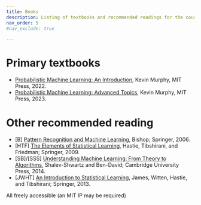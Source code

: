 ```yaml
---
title: Books
description: Listing of textbooks and recommended readings for the course.
nav_order: 5
#nav_exclude: true

---
```


# Primary textbooks
- [Probabilistic Machine Learning: An Introduction](https://probml.github.io/pml-book/book1.html), Kevin Murphy, MIT Press, 2022.
- [Probabilistic Machine Learning: Advanced Topics](https://probml.github.io/pml-book/book2.html), Kevin Murphy, MIT Press, 2023.

# Other recommended reading

- [B] [Pattern Recognition and Machine Learning](https://www.microsoft.com/en-us/research/uploads/prod/2006/01/Bishop-Pattern-Recognition-and-Machine-Learning-2006.pdf), Bishop; Springer, 2006.
- [HTF] [The Elements of Statistical Learning](https://hastie.su.domains/ElemStatLearn/), Hastie, Tibshirani, and Friedman; Springer, 2009.
- [SB]/[SSS] [Understanding Machine Learning: From Theory to Algorithms](http://www.cs.huji.ac.il/~shais/UnderstandingMachineLearning), Shalev-Shwartz and Ben-David; Cambridge University Press, 2014.
- [JWHT] [An Introduction to Statistical Learning](https://www.statlearning.com/), James, Witten, Hastie, and Tibshirani; Springer, 2013.

All freely accessible (an MIT IP may be required)




